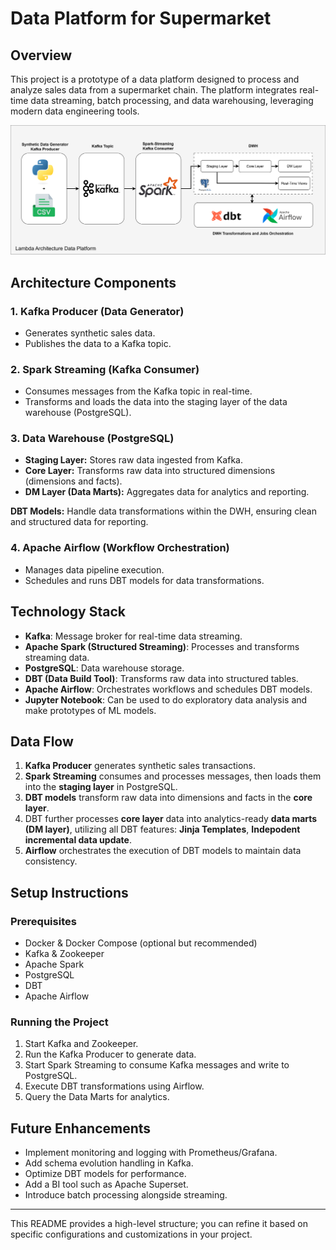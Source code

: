 
# Data Platform for Supermarket

## Overview
This project is a prototype of a data platform designed to process and analyze sales data from a supermarket chain. The platform integrates real-time data streaming, batch processing, and data warehousing, leveraging modern data engineering tools.

![Альтернативный текст](https://raw.githubusercontent.com/BorzykhIO/superstore_data_platform/main/img/Superstore_Data_Platform.png)


## Architecture Components

### 1. Kafka Producer (Data Generator)
- Generates synthetic sales data.
- Publishes the data to a Kafka topic.

### 2. Spark Streaming (Kafka Consumer)
- Consumes messages from the Kafka topic in real-time.
- Transforms and loads the data into the staging layer of the data warehouse (PostgreSQL).

### 3. Data Warehouse (PostgreSQL)
- **Staging Layer:** Stores raw data ingested from Kafka.
- **Core Layer:** Transforms raw data into structured dimensions (dimensions and facts).
- **DM Layer (Data Marts):** Aggregates data for analytics and reporting.
  
**DBT Models:** Handle data transformations within the DWH, ensuring clean and structured data for reporting.

### 4. Apache Airflow (Workflow Orchestration)
- Manages data pipeline execution.
- Schedules and runs DBT models for data transformations.

## Technology Stack
- **Kafka**: Message broker for real-time data streaming.
- **Apache Spark (Structured Streaming)**: Processes and transforms streaming data.
- **PostgreSQL**: Data warehouse storage.
- **DBT (Data Build Tool)**: Transforms raw data into structured tables.
- **Apache Airflow**: Orchestrates workflows and schedules DBT models.
- **Jupyter Notebook**: Can be used to do exploratory data analysis and make prototypes of ML models.

## Data Flow
1. **Kafka Producer** generates synthetic sales transactions.
2. **Spark Streaming** consumes and processes messages, then loads them into the **staging layer** in PostgreSQL.
3. **DBT models** transform raw data into dimensions and facts in the **core layer**.
4. DBT further processes **core layer** data into analytics-ready **data marts (DM layer)**, utilizing all DBT features: **Jinja Templates**, **Indepodent incremental data update**.
5. **Airflow** orchestrates the execution of DBT models to maintain data consistency.

## Setup Instructions
### Prerequisites
- Docker & Docker Compose (optional but recommended)
- Kafka & Zookeeper
- Apache Spark
- PostgreSQL
- DBT
- Apache Airflow

### Running the Project
1. Start Kafka and Zookeeper.
2. Run the Kafka Producer to generate data.
3. Start Spark Streaming to consume Kafka messages and write to PostgreSQL.
4. Execute DBT transformations using Airflow.
5. Query the Data Marts for analytics.

## Future Enhancements
- Implement monitoring and logging with Prometheus/Grafana.
- Add schema evolution handling in Kafka.
- Optimize DBT models for performance.
- Add a BI tool such as Apache Superset.
- Introduce batch processing alongside streaming.

---

This README provides a high-level structure; you can refine it based on specific configurations and customizations in your project.

